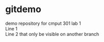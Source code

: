 # gitdemo
demo repository for cmput 301 lab 1<br/>
Line 1<br/>
Line 2 that only be visible on another branch
